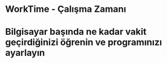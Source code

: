 # WorkTime - Çalışma Zamanı
# Bilgisayar başında ne kadar vakit geçirdiğinizi öğrenin  ve programınızı ayarlayın
